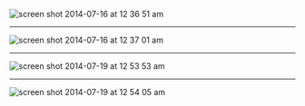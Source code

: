 ![screen shot 2014-07-16 at 12 36 51 am](https://cloud.githubusercontent.com/assets/1994225/3594627/dcd4d4da-0ca2-11e4-9a05-d346762db840.png)

***

![screen shot 2014-07-16 at 12 37 01 am](https://cloud.githubusercontent.com/assets/1994225/3594629/de6a3560-0ca2-11e4-9118-11945163f5d1.png)


***
![screen shot 2014-07-19 at 12 53 53 am](https://cloud.githubusercontent.com/assets/1994225/3633864/c61c84d0-0f00-11e4-8c30-0054ff79ff76.png)

***
![screen shot 2014-07-19 at 12 54 05 am](https://cloud.githubusercontent.com/assets/1994225/3633865/c7659552-0f00-11e4-8031-38843d9e8f41.png)
